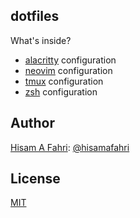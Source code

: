 ## dotfiles

What's inside?

- [alacritty](https://alacritty.org/) configuration
- [neovim](https://neovim.io/) configuration
- [tmux](https://github.com/tmux/tmux) configuration
- [zsh](https://ohmyz.sh/) configuration

## Author

[Hisam A Fahri](https://hisamafahri.com): [@hisamafahri](https://github.com/hisamafahri)

## License

[MIT](LICENSE)
